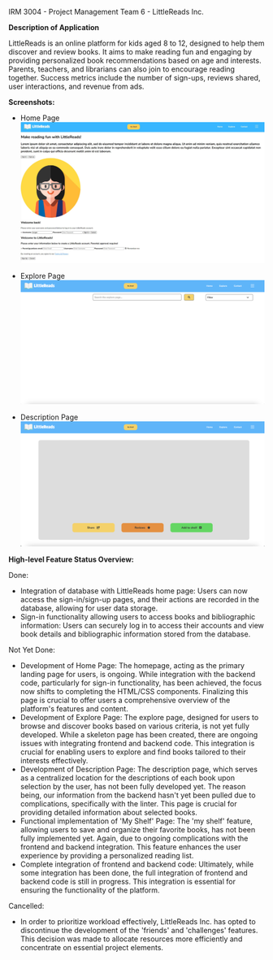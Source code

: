 IRM 3004 - Project Management Team 6 - LittleReads Inc.

**Description of Application**

LittleReads is an online platform for kids aged 8 to 12, designed to help them discover and review books. It aims to make reading fun and engaging by providing personalized book recommendations based on age and interests. Parents, teachers, and librarians can also join to encourage reading together. Success metrics include the number of sign-ups, reviews shared, user interactions, and revenue from ads.

**Screenshots:**

- Home Page
![Home Page](Images/Home%20Page.jpg)

- Explore Page
![Explore Page](Images/Explore%20Page.png)

- Description Page
![Description Page](Images/Description%20Page.png)

**High-level Feature Status Overview:**

Done:

- Integration of database with LittleReads home page: Users can now access the sign-in/sign-up pages, and their actions are recorded in the database, allowing for user data storage.
- Sign-in functionality allowing users to access books and bibliographic information: Users can securely log in to access their accounts and view book details and bibliographic information stored from the database.

Not Yet Done:

- Development of Home Page: The homepage, acting as the primary landing page for users, is ongoing. While integration with the backend code, particularly for sign-in functionality, has been achieved, the focus now shifts to completing the HTML/CSS components. Finalizing this page is crucial to offer users a comprehensive overview of the platform's features and content.
- Development of Explore Page: The explore page, designed for users to browse and discover books based on various criteria, is not yet fully developed. While a skeleton page has been created, there are ongoing issues with integrating frontend and backend code. This integration is crucial for enabling users to explore and find books tailored to their interests effectively.
- Development of Description Page: The description page, which serves as a centralized location for the descriptions of each book upon selection by the user, has not been fully developed yet. The reason being, our information from the backend hasn't yet been pulled due to complications, specifically with the linter. This page is crucial for providing detailed information about selected books.
- Functional implementation of 'My Shelf' Page: The 'my shelf' feature, allowing users to save and organize their favorite books, has not been fully implemented yet. Again, due to ongoing complications with the frontend and backend integration. This feature enhances the user experience by providing a personalized reading list.
- Complete integration of frontend and backend code: Ultimately, while some integration has been done, the full integration of frontend and backend code is still in progress. This integration is essential for ensuring the functionality of the platform.


Cancelled:

- In order to prioritize workload effectively, LittleReads Inc. has opted to discontinue the development of the 'friends' and 'challenges' features. This decision was made to allocate resources more efficiently and concentrate on essential project elements.

